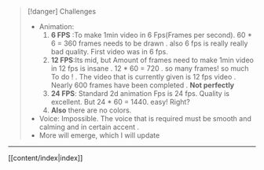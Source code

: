 > [!danger] Challenges
> - Animation: 
>     1. **6 FPS** :To make 1min video in 6 Fps(Frames per second). 60 * 6 = 360 frames needs to be drawn . also 6 fps is really really bad quality. First video was in 6 fps.
>     2. **12 FPS**:Its mid, but Amount of frames need to make 1min video in 12 fps is insane . 12 * 60 = 720 . so many frames! so much To do ! . The video that is currently given is 12  fps video . Nearly 600 frames have been completed . **Not perfectly**
>     3. **24 FPS**: Standard 2d animation Fps is 24 fps. Quality is excellent. But 24 * 60 = 1440. easy! Right?
>     4. **Also** there are no colors.
>- Voice: Impossible. The voice that is required must be smooth and calming and in certain accent . 
>- More will emerge, which I will update

---
[[content/index|index]]





